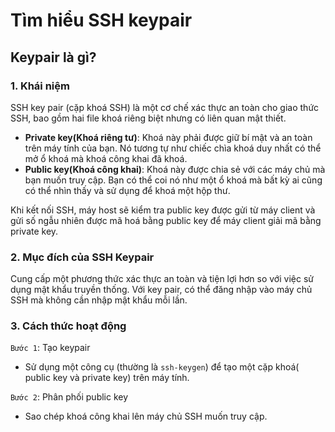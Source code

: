 # Tìm hiểu SSH keypair
## Keypair là gì?
### 1. Khái niệm
SSH key pair (cặp khoá SSH) là một cơ chế xác thực an toàn cho giao thức SSH, bao gồm hai file khoá riêng biệt nhưng có liên quan mật thiết.
  - **Private key(Khoá riêng tư)**: Khoá này phải được giữ bí mật và an toàn trên máy tính của bạn. Nó tương tự như chiếc chìa khoá duy nhất có thể mở ổ khoá mà khoá công khai đã khoá.
  - **Public key(Khoá công khai)**: Khoá này được chia sẻ với các máy chủ mà bạn muốn truy cập. Bạn có thể coi nó như một ổ khoá mà bất kỳ ai cũng có thể nhìn thấy và sử dụng để khoá một hộp thư.

Khi kết nối SSH, máy host sẽ kiểm tra public key được gửi từ máy client và gửi số ngẫu nhiên được mã hoá bằng public key để máy client giải mã bằng private key.
### 2. Mục đích của SSH Keypair
Cung cấp một phương thức xác thực an toàn và tiện lợi hơn so với việc sử dụng mật khẩu truyền thống. Với key pair, có thể đăng nhập vào máy chủ SSH mà không cần nhập mật khẩu mỗi lần.
### 3. Cách thức hoạt động
`Bước 1`: Tạo keypair
- Sử dụng một công cụ (thường là `ssh-keygen`) để tạo một cặp khoá( public key và private key) trên máy tính.

`Bước 2`: Phân phối public key
- Sao chép khoá công khai lên máy chủ SSH muốn truy cập.